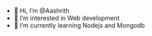 - 👋 Hi, I’m @Aashrith
- 👀 I’m interested in Web development
- 🌱 I’m currently learning Nodejs and Mongodb


<!---
Aashrith2004/Aashrith2004 is a ✨ special ✨ repository because its `README.md` (this file) appears on your GitHub profile.
You can click the Preview link to take a look at your changes.
--->
